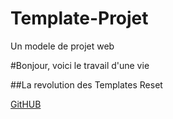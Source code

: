 # Template-Projet
Un modele de projet web

#Bonjour, voici le travail d'une vie

##La revolution des Templates Reset

[GitHUB](http://github.com) 


